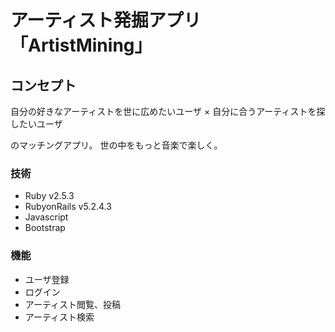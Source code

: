 # アーティスト発掘アプリ「ArtistMining」

## コンセプト
自分の好きなアーティストを世に広めたいユーザ
×
自分に合うアーティストを探したいユーザ

のマッチングアプリ。
世の中をもっと音楽で楽しく。

### 技術
* Ruby v2.5.3
* RubyonRails v5.2.4.3
* Javascript
* Bootstrap

### 機能
* ユーザ登録
* ログイン
* アーティスト閲覧、投稿
* アーティスト検索
